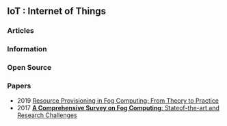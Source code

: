 ## IoT : Internet of Things


### Articles


### Information


### Open Source


### Papers
- 2019 [Resource Provisioning in Fog Computing: From Theory to Practice](https://www.mdpi.com/1424-8220/19/10/2238/pdf)
- 2017 [**A Comprehensive Survey on Fog Computing**: Stateof-the-art and Research Challenges](https://arxiv.org/pdf/1710.11001.pdf)

